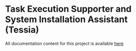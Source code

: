 # Task Execution Supporter and System Installation Assistant (Tessia)

All documentation content for this project is available [here](doc/index.md)
